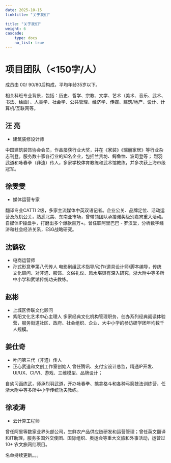 ```yaml
---
date: 2025-10-15
linktitle: "关于我们"

title: "关于我们"
weight: 6
cascade:
    type: docs
    no_list: true
---
```



# 项目团队（<150字/人）

成员由 00/ 90/80后构成，平均年龄35岁以下。

相关科班专业背景，包括：历史、哲学、宗教、文学、艺术（美术、音乐、武术、书法、绘画）、人类学、社会学、公共管理、经济学、传媒、建筑/地产、设计、计算机/互联网等。

## 汪 亮
- 建筑装修设计师

中国建筑装饰协会会员，作品屡获行业大奖，并在《家装》《瑞丽家居》等行业杂志刊登。服务数十家各行业的知名企业，包括兰贵坊、鳄鱼恤、波司登等；
烈羽武道和咏春拳（非遗）传人，多家学校体育教练和武术馆教练，并多次获上海市级冠军。


## 徐雯雯
- 媒体运营专家

翻译专业CATTI 2级，多家主流媒体中英双语记者。企业公关、品牌定位、活动运营及危机公关，熟悉北美、东南亚市场，曾带领团队承接诺奖级别嘉宾重大活动。自媒体IP操盘手，打磨出多个爆款百万+。曾任职阿里巴巴 - 罗汉堂，分析数字经济和社会经济关系，ESG战略研究。

## 沈鹤钦

- 电商运营师
- 孙式形意拳第八代传人
电影剧组武术指导/动作/道具设计师/脚本编导，传统文化顾问、对非遗、服饰、文俗礼仪、风水堪舆有深入研究，浙大附中等多所中小学和武馆传统功夫教练。

## 赵彬
- 上城区侨联文化顾问
- 紫阳文化艺术中心主理人
多家经典文化机构管理职务，创办系列经典阅读体验营，服务街道社区、政府、社会组织、企业、大中小学的参访研学团年均数千人规模。

## 姜仕奇
- 叶问第三代（非遗）传人
- 正心武道和文创工作室创始人
曾任腾讯、支付宝设计总监，精通IP开发、UI/UX、CI/VI、游戏、三维模型、品牌设计；

自幼习画练武，师承烈羽武道，开办咏春拳、擒拿格斗和各种弓箭技法训练营，任浙大附中等多所中小学传统功夫教练。

## 徐凌涛
- 云计算工程师

曾任阿里等数家业界头部公司，生鲜农产品供应链研发和运营管理；曾任英文翻译和IT助理，服务多国外交使团、国际组织、奥运会等重大文旅和外事活动，运营过10+ 农文旅网红项目。


名单持续更新。。。